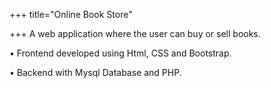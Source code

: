 +++
title="Online Book Store"

+++
A web application where the user can buy or sell books.

• Frontend developed using Html, CSS and Bootstrap.

• Backend with Mysql Database and PHP.